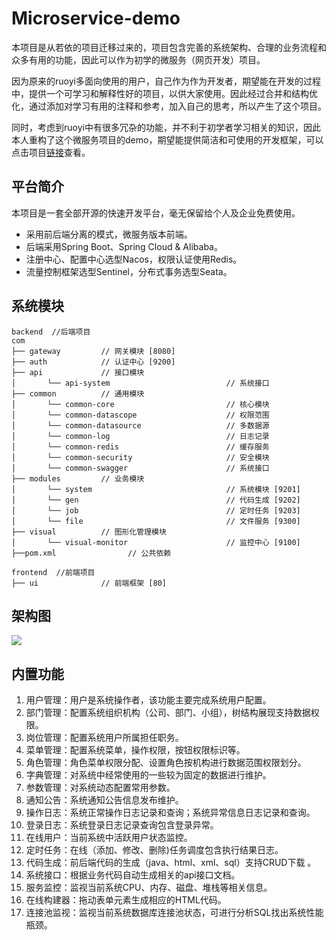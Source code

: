 # Microservice-demo

本项目是从若依的项目迁移过来的，项目包含完善的系统架构、合理的业务流程和众多有用的功能，因此可以作为初学的微服务（网页开发）项目。

因为原来的ruoyi多面向使用的用户，自己作为作为开发者，期望能在开发的过程中，提供一个可学习和解释性好的项目，以供大家使用。因此经过合并和结构优化，通过添加对学习有用的注释和参考，加入自己的思考，所以产生了这个项目。

同时，考虑到ruoyi中有很多冗杂的功能，并不利于初学者学习相关的知识，因此本人重构了这个微服务项目的demo，期望能提供简洁和可使用的开发框架，可以点击项目[链接](https://github.com/AlanLee234/Microservice-demo.git)查看。

## 平台简介

本项目是一套全部开源的快速开发平台，毫无保留给个人及企业免费使用。

* 采用前后端分离的模式，微服务版本前端。
* 后端采用Spring Boot、Spring Cloud & Alibaba。
* 注册中心、配置中心选型Nacos，权限认证使用Redis。
* 流量控制框架选型Sentinel，分布式事务选型Seata。

## 系统模块

~~~
backend  //后端项目
com   
├── gateway         // 网关模块 [8080]
├── auth            // 认证中心 [9200]
├── api             // 接口模块
│       └── api-system                          // 系统接口
├── common          // 通用模块
│       └── common-core                         // 核心模块
│       └── common-datascope                    // 权限范围
│       └── common-datasource                   // 多数据源
│       └── common-log                          // 日志记录
│       └── common-redis                        // 缓存服务
│       └── common-security                     // 安全模块
│       └── common-swagger                      // 系统接口
├── modules         // 业务模块
│       └── system                              // 系统模块 [9201]
│       └── gen                                 // 代码生成 [9202]
│       └── job                                 // 定时任务 [9203]
│       └── file                                // 文件服务 [9300]
├── visual          // 图形化管理模块
│       └── visual-monitor                      // 监控中心 [9100]
├──pom.xml                // 公共依赖

frontend  //前端项目
├── ui              // 前端框架 [80]
~~~

## 架构图

<img src="https://oscimg.oschina.net/oscnet/up-82e9722ecb846786405a904bafcf19f73f3.png"/>

## 内置功能

1.  用户管理：用户是系统操作者，该功能主要完成系统用户配置。
2.  部门管理：配置系统组织机构（公司、部门、小组），树结构展现支持数据权限。
3.  岗位管理：配置系统用户所属担任职务。
4.  菜单管理：配置系统菜单，操作权限，按钮权限标识等。
5.  角色管理：角色菜单权限分配、设置角色按机构进行数据范围权限划分。
6.  字典管理：对系统中经常使用的一些较为固定的数据进行维护。
7.  参数管理：对系统动态配置常用参数。
8.  通知公告：系统通知公告信息发布维护。
9.  操作日志：系统正常操作日志记录和查询；系统异常信息日志记录和查询。
10. 登录日志：系统登录日志记录查询包含登录异常。
11. 在线用户：当前系统中活跃用户状态监控。
12. 定时任务：在线（添加、修改、删除)任务调度包含执行结果日志。
13. 代码生成：前后端代码的生成（java、html、xml、sql）支持CRUD下载 。
14. 系统接口：根据业务代码自动生成相关的api接口文档。
15. 服务监控：监视当前系统CPU、内存、磁盘、堆栈等相关信息。
16. 在线构建器：拖动表单元素生成相应的HTML代码。
17. 连接池监视：监视当前系统数据库连接池状态，可进行分析SQL找出系统性能瓶颈。



